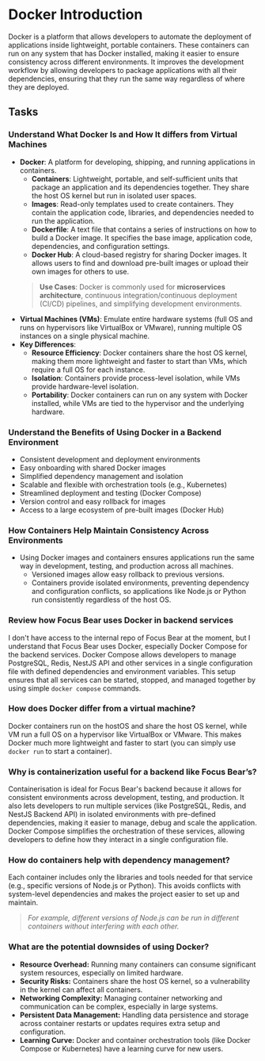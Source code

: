 # Docker Introduction
Docker is a platform that allows developers to automate the deployment of applications inside lightweight, portable containers. These containers can run on any system that has Docker installed, making it easier to ensure consistency across different environments. It improves the development workflow by allowing developers to package applications with all their dependencies, ensuring that they run the same way regardless of where they are deployed.

## Tasks
### Understand What Docker Is and How It differs from Virtual Machines
- **Docker**: A platform for developing, shipping, and running applications in containers.
    - **Containers**: Lightweight, portable, and self-sufficient units that package an application and its dependencies together. They share the host OS kernel but run in isolated user spaces.
    - **Images**: Read-only templates used to create containers. They contain the application code, libraries, and dependencies needed to run the application.
    - **Dockerfile**: A text file that contains a series of instructions on how to build a Docker image. It specifies the base image, application code, dependencies, and configuration settings.
    - **Docker Hub**: A cloud-based registry for sharing Docker images. It allows users to find and download pre-built images or upload their own images for others to use.
    > **Use Cases**: Docker is commonly used for **microservices architecture**, continuous integration/continuous deployment (CI/CD) pipelines, and simplifying development environments.
- **Virtual Machines (VMs)**: Emulate entire hardware systems (full OS and runs on hypervisors like VirtualBox or VMware), running multiple OS instances on a single physical machine.
- **Key Differences**:
    - **Resource Efficiency**: Docker containers share the host OS kernel, making them more lightweight and faster to start than VMs, which require a full OS for each instance.
    - **Isolation**: Containers provide process-level isolation, while VMs provide hardware-level isolation.
    - **Portability**: Docker containers can run on any system with Docker installed, while VMs are tied to the hypervisor and the underlying hardware.
### Understand the Benefits of Using Docker in a Backend Environment
- Consistent development and deployment environments
- Easy onboarding with shared Docker images
- Simplified dependency management and isolation
- Scalable and flexible with orchestration tools (e.g., Kubernetes)
- Streamlined deployment and testing (Docker Compose)
- Version control and easy rollback for images
- Access to a large ecosystem of pre-built images (Docker Hub)

### How Containers Help Maintain Consistency Across Environments
- Using Docker images and containers ensures applications run the same way in development, testing, and production across all machines. 
    - Versioned images allow easy rollback to previous versions. 
    - Containers provide isolated environments, preventing dependency and configuration conflicts, so applications like Node.js or Python run consistently regardless of the host OS.

### Review how Focus Bear uses Docker in backend services
I don't have access to the internal repo of Focus Bear at the moment, but I understand that Focus Bear uses Docker, especially Docker Compose for the backend services. Docker Compose allows developers to manage PostgreSQL, Redis, NestJS API and other services in a single configuration file with defined dependencies and environment variables. This setup ensures that all services can be started, stopped, and managed together by using simple `docker compose` commands.

### How does Docker differ from a virtual machine?
Docker containers run on the hostOS and share the host OS kernel, while VM run a full OS on a hypervisor like VirtualBox or VMware. This makes Docker much more lightweight and faster to start (you can simply use `docker run` to start a container). 
### Why is containerization useful for a backend like Focus Bear’s?
Containerisation is ideal for Focus Bear's backend because it allows for consistent environments across development, testing, and production. It also lets developers to run multiple services (like PostgreSQL, Redis, and NestJS Backend API) in isolated environments with pre-defined dependencies, making it easier to manage, debug and scale the application. Docker Compose simplifies the orchestration of these services, allowing developers to define how they interact in a single configuration file.
### How do containers help with dependency management?
Each container includes only the libraries and tools needed for that service (e.g., specific versions of Node.js or Python). This avoids conflicts with system-level dependencies and makes the project easier to set up and maintain. 
> *For example, different versions of Node.js can be run in different containers without interfering with each other.*

### What are the potential downsides of using Docker?
- **Resource Overhead:** Running many containers can consume significant system resources, especially on limited hardware.
- **Security Risks:** Containers share the host OS kernel, so a vulnerability in the kernel can affect all containers.
- **Networking Complexity:** Managing container networking and communication can be complex, especially in large systems.
- **Persistent Data Management:** Handling data persistence and storage across container restarts or updates requires extra setup and configuration.
- **Learning Curve:** Docker and container orchestration tools (like Docker Compose or Kubernetes) have a learning curve for new users.
